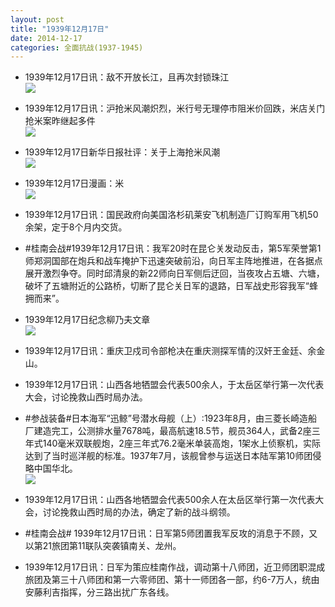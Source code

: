 ```yaml
---
layout: post
title: "1939年12月17日"
date: 2014-12-17
categories: 全面抗战(1937-1945)
---
```


<meta name="referrer" content="no-referrer" />

- 1939年12月17日讯：敌不开放长江，且再次封锁珠江 <br/><img src="https://ww3.sinaimg.cn/large/aca367d8jw1end3j9f4rzj208h0bfdgs.jpg" />

- 1939年12月17日讯：沪抢米风潮炽烈，米行号无理停市阻米价回跌，米店关门抢米案昨继起多件 <br/><img src="https://ww4.sinaimg.cn/large/aca367d8jw1end1t3slzqj20av0il769.jpg" />

- 1939年12月17日新华日报社评：关于上海抢米风潮 <br/><img src="https://ww1.sinaimg.cn/large/aca367d8jw1end01ymm16j21170hewln.jpg" />

- 1939年12月17日漫画：米 <br/><img src="https://ww1.sinaimg.cn/large/aca367d8jw1encyc6boxgj20da0cqjsu.jpg" />

- 1939年12月17日讯：国民政府向美国洛杉矶莱安飞机制造厂订购军用飞机50余架，定于8个月内交货。 

- #桂南会战#1939年12月17日讯：我军20时在昆仑关发动反击，第5军荣誉第1师郑洞国部在炮兵和战车掩护下迅速突破前沿，向日军主阵地推进，在各据点展开激烈争夺。同时邱清泉的新22师向日军侧后迂回，当夜攻占五塘、六塘，破坏了五塘附近的公路桥，切断了昆仑关日军的退路，日军战史形容我军“蜂拥而来”。 

- 1939年12月17日纪念柳乃夫文章 <br/><img src="https://ww4.sinaimg.cn/large/aca367d8jw1enckhdel5vj20gt0votir.jpg" />

- 1939年12月17日讯：重庆卫戍司令部枪决在重庆测探军情的汉奸王金廷、余金山。 

- 1939年12月17日讯：山西各地牺盟会代表500余人，于太岳区举行第一次代表大会，讨论挽救山西时局办法。 

- #参战装备#日本海军“迅鲸”号潜水母舰（上）:1923年8月，由三菱长崎造船厂建造完工，公测排水量7678吨，最高航速18.5节，舰员364人，武备2座三年式140毫米双联舰炮，2座三年式76.2毫米单装高炮，1架水上侦察机，实际达到了当时巡洋舰的标准。1937年7月，该舰曾参与运送日本陆军第10师团侵略中国华北。 <br/><img src="https://ww4.sinaimg.cn/large/aca367d8jw1encg4xautxj20p01cgdt7.jpg" />

- 1939年12月17日讯：山西各地牺盟会代表500余人在太岳区举行第一次代表大会，讨论挽救山西时局的办法，确定了新的战斗纲领。  

- #桂南会战# 1939年12月17日讯：日军第5师团置我军反攻的消息于不顾，又以第21旅团第11联队突袭镇南关、龙州。 

- 1939年12月17日讯：日军为策应桂南作战，调动第十八师团，近卫师团职混成旅团及第三十八师团和第一六零师团、第十一师团各一部，约6-7万人，统由安藤利吉指挥，分三路出扰广东各线。 

